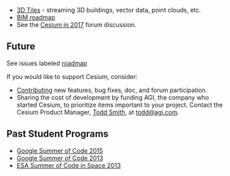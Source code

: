 * [3D Tiles](https://groups.google.com/forum/#!topic/cesium-dev/tCCooBxpZFU) - streaming 3D buildings, vector data, point clouds, etc.
* [BIM roadmap](https://github.com/AnalyticalGraphicsInc/cesium/issues/4678)
* See the [Cesium in 2017](https://groups.google.com/forum/#!topic/cesium-dev/D1gv_IEDDGY) forum discussion.

## Future

See issues labeled [roadmap](https://github.com/AnalyticalGraphicsInc/cesium/issues?q=is%3Aopen+is%3Aissue+label%3Aroadmap)

If you would like to support Cesium, consider:
* [Contributing](https://github.com/AnalyticalGraphicsInc/cesium/blob/master/CONTRIBUTING.md#getting-started-contributing) new features, bug fixes, doc, and forum participation.
* Sharing the cost of development by funding AGI, the company who started Cesium, to prioritize items important to your project.  Contact the Cesium Product Manager, [Todd Smith](http://cesiumjs.org/team/ToddSmith/), at todd@agi.com.

## Past Student Programs

* [Google Summer of Code 2015](Google-Summer-of-Code-Ideas-2015)
* [Google Summer of Code 2013](Google-Summer-of-Code-Ideas)
* [ESA Summer of Code in Space 2013](ESA-Summer-of-Code-in-Space-Ideas)